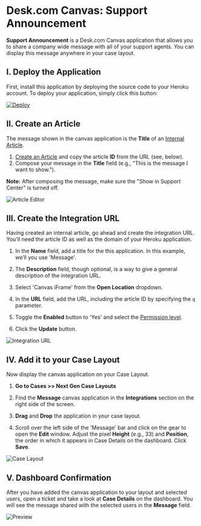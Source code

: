# Desk.com Canvas: Support Announcement
**Support Announcement** is a Desk.com Canvas application that allows you to share a company wide message with all of your support agents. You can display this message anywhere in your case layout.

## I. Deploy the Application
First, install this application by deploying the source code to your Heroku account. To deploy your application, simply click this button:

[![Deploy](https://www.herokucdn.com/deploy/button.png)](https://heroku.com/deploy?template=https%3A%2F%2Fgithub.com%2Fdesklabs%2Fcanvas-message)

## II. Create an Article
The message shown in the canvas application is the **Title** of an [Internal Article](https://support.desk.com/customer/portal/articles/1917925-creating-internal-articles-?b_id=6346).

1. [Create an Article](https://support.desk.com/customer/portal/articles/1594036-create-an-article) and copy the article **ID** from the URL (see, below).
2. Compose your message in the **Title** field (e.g., "This is the message I want to show.").

**Note:** After composing the message, make sure the "Show in Support Center" is turned off.

![Article Editor](https://api.monosnap.com/rpc/file/download?id=rZd667FtTCpBh3ReGBJkgaBGzIjBMA)

## III. Create the Integration URL
Having created an internal article, go ahead and create the integration URL. You'll need the article ID as well as the domain of your Heroku application.

1. In the **Name** field, add a title for the this application. In this example, we’ll you use 'Message'.

2. The **Description** field, though optional, is a way to give a general description of the integration URL.

3. Select 'Canvas iFrame' from the **Open Location** dropdown.

4. In the **URL** field, add the URL, including the article ID by specifying the `q` parameter.

5. Toggle the **Enabled** button to 'Yes' and select the [Permission level](https://support.desk.com/customer/portal/articles/1146981?b_id=7112&t=568640).

6. Click the **Update** button.

![Integration URL](https://api.monosnap.com/rpc/file/download?id=v73BvQU7iz5dANHSnLp9kt6IPct3zk)

## IV. Add it to your Case Layout
Now display the canvas application on your Case Layout.

1. **Go to Cases >> Next Gen Case Layouts**

2. Find the **Message** canvas application in the **Integrations** section on the right side of the screen.

3. **Drag** and **Drop** the application in your case layout.

4. Scroll over the left side of the 'Message' bar and click on the gear to open the **Edit** window. Adjust the pixel **Height** (e.g., 33) and **Position**, the order in which it appears in Case Details on the dashboard. Click **Save**.

![Case Layout](https://api.monosnap.com/rpc/file/download?id=iEozPLB4qaGc589tM1XOB6MSPyCbgV)

## V. Dashboard Confirmation
After you have added the canvas application to your layout and selected users, open a ticket and take a look at **Case Details** on the dashboard. You will see the message shared with the selected users in the **Message** field.

![Preview](https://api.monosnap.com/rpc/file/download?id=txdv7AWondcYhjjxuXI8OO7yiuxoai)
